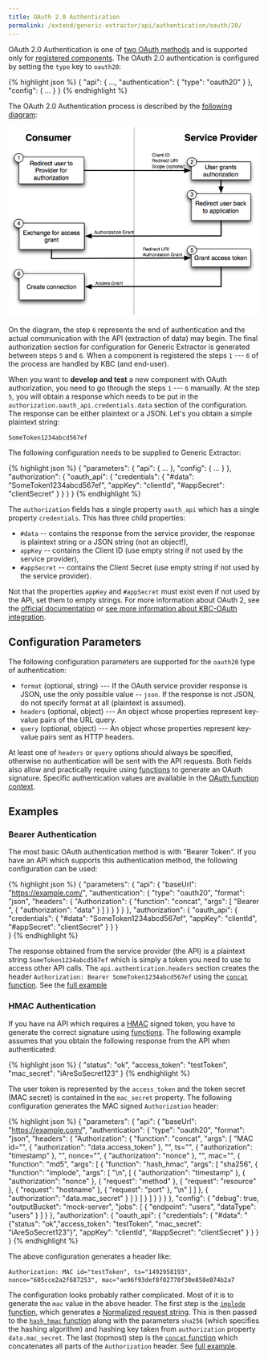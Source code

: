 ```yaml
---
title: OAuth 2.0 Authentication
permalink: /extend/generic-extractor/api/authentication/oauth/20/
---
```


OAuth 2.0 Authentication is one of [two OAuth methods](/extend/generic-extractor/api/authentication/#oauth) and
is supported only for [registered components](todo). The OAuth 2.0 authentication is configured by setting
the `type` key to `oauth20`:

{% highlight json %}
{
    "api": {
        ...,
        "authentication": {
            "type": "oauth20"
        }
    },
    "config": {
        ...
    }
}
{% endhighlight %}

The OAuth 2.0 Authentication process is described by the [following diagram](http://docs.spring.io/spring-social/docs/1.0.0.M3/reference/html/serviceprovider.html):

![Diagram - OAuth 2.0 authentication](/extend/generic-extractor/api/authentication/oauth20-diagram.png)

On the diagram, the step `6` represents the end of authentication and the actual communication with 
the API (extraction of data) may begin.
The final authorization section for configuration for Generic Extractor is generated between
steps `5` and `6`. When a component is registered the steps `1` --- `6` of the process are handled by 
KBC (and end-user). 

When you want to **develop and test** a new component with OAuth authorization, you need to go through 
the steps `1` --- `6` manually. At the step `5`, you will obtain a response which needs to be put
in the `authorization.oauth_api.credentials.data` section of the configuration. The response can be 
either plaintext or a JSON. Let's you obtain a simple plaintext string:

    SomeToken1234abcd567ef

The following configuration needs to be supplied to Generic Extractor:

{% highlight json %}
{
    "parameters": {
        "api": {
            ...
        },
        "config": {
            ...
        }
    },
    "authorization": {
        "oauth_api": {
            "credentials": {
                "#data": "SomeToken1234abcd567ef",
                "appKey": "clientId",
                "#appSecret": "clientSecret"
            }
        }
    }
}
{% endhighlight %}

The `authorization` fields has a single property `oauth_api` which has a single property `credentials`. This 
has three child properties:

- `#data` -- contains the response from the service provider, the response is plaintext string or a JSON string (not an object!),
- `appKey` -- contains the Client ID (use empty string if  not used by the service provider),
- `#appSecret` -- contains the Client Secret (use empty string if not used by the service provider).

Not that the properties `appKey` and `#appSecret` must exist even if not used by the API, set them
to empty strings. For more information about OAuth 2, see the [official documentation](https://oauth.net/2/)
or [see more information about KBC-OAuth integration](/extend/common-interface/oauth).

## Configuration Parameters
The following configuration parameters are supported for the `oauth20` type of authentication:

- `format` (optional, string) --- If the OAuth service provider response is JSON, use the only possible 
value -- `json`. If the response is not JSON, do not specify format at all (plaintext is assumed).
- `headers` (optional, object) --- An object whose properties represent key-value pairs of the URL query.
- `query` (optional, object) --- An object whose properties represent key-value pairs sent as HTTP headers.

At least one of `headers` or `query` options should always be specified, otherwise no authentication
will be sent with the API requests. Both fields also allow and practically require using [functions](/extend/generic-extractor/functions/) to generate an OAuth signature. Specific authentication values
are available in the [OAuth function context](/extend/generic-extractor/functions/oauth-2-0-authentication-context).

## Examples

### Bearer Authentication
The most basic OAuth authentication method is with "Bearer Token". If you have an API which supports 
this authentication method, the following configuration can be used:

{% highlight json %}
{
    "parameters": {
        "api": {
            "baseUrl": "https://example.com/",
            "authentication": {
                "type": "oauth20",
                "format": "json",
                "headers": {
                    "Authorization": {
                        "function": "concat",
                        "args": [
                            "Bearer ",
                            {
                                "authorization": "data"
                            }
                        ]
                    }
                }
            }
        }
    },
    "authorization": {
        "oauth_api": {
            "credentials": {
                "#data": "SomeToken1234abcd567ef",
                "appKey": "clientId",
                "#appSecret": "clientSecret"
            }
        }
    }    
}
{% endhighlight %}

The response obtained from the service provider (the API) is a plaintext string `SomeToken1234abcd567ef` which
is simply a token you need to use to access other API calls. The `api.authentication.headers` section creates
the header `Authorization: Bearer SomeToken1234abcd567ef` using the 
[`concat` function](/extend/generic-extractor/functions/#concat).
See the [full example](todo:103-oauth2-bearer)

### HMAC Authentication
If you have na API which requires a [HMAC](https://en.wikipedia.org/wiki/Hash-based_message_authentication_code) 
signed token, you have to generate the correct signature using [functions](/extend/generic-extractor/functions).
The following example assumes that you obtain the following response from the API when authenticated:

{% highlight json %}
{
    "status": "ok",
    "access_token": "testToken",
    "mac_secret": "iAreSoSecret123"
}
{% endhighlight %}

The user token is represented by the `access_token` and the token secret (MAC secret) is contained in the
`mac_secret` property. The following configuration generates the MAC signed `Authorization` header:

{% highlight json %}
{
    "parameters": {
        "api": {
            "baseUrl": "https://example.com/",
            "authentication": {
                "type": "oauth20",
                "format": "json",
                "headers": {
                    "Authorization": {
                        "function": "concat",
                        "args": [
                            "MAC id=\"",
                            {
                                "authorization": "data.access_token"
                            },
                            "\", ts=\"",
                            {
                                "authorization": "timestamp"
                            },
                            "\", nonce=\"",
                            {
                                "authorization": "nonce"
                            },
                            "\", mac=\"",
                            {
                                "function": "md5",
                                "args": [
                                    {
                                        "function": "hash_hmac",
                                        "args": [
                                            "sha256",
                                            {
                                                "function": "implode",
                                                "args": [
                                                    "\n",
                                                    [
                                                        {
                                                            "authorization": "timestamp"
                                                        },
                                                        {
                                                            "authorization": "nonce"
                                                        },
                                                        {
                                                            "request": "method"
                                                        },
                                                        {
                                                            "request": "resource"
                                                        },
                                                        {
                                                            "request": "hostname"
                                                        },
                                                        {
                                                            "request": "port"
                                                        },
                                                        "\n"
                                                    ]
                                                ]
                                            },
                                            {
                                                "authorization": "data.mac_secret"
                                            }
                                        ]
                                    }
                                ]
                            }
                        ]
                    }
                }
            }
        },
        "config": {
            "debug": true,
            "outputBucket": "mock-server",
            "jobs": [
                {
                    "endpoint": "users",
                    "dataType": "users"
                }
            ]
        }
    },
    "authorization": {
        "oauth_api": {
            "credentials": {
                "#data": "{\"status\": \"ok\",\"access_token\": \"testToken\", \"mac_secret\": \"iAreSoSecret123\"}",
                "appKey": "clientId",
                "#appSecret": "clientSecret"
            }
        }
    }
}
{% endhighlight %}

The above configuration generates a header like:

    Authorization: MAC id="testToken", ts="1492958193", nonce="605cce2a2f687253", mac="ae96f93def8f02770f30e858e074b2a7

The configuration looks probably rather complicated. Most of it is to generate the `mac` value in the above header. 
The first step is the [`implode` function](/extend/generic-extractor/functions/#implode), which generates a 
[Normalized request string](https://tools.ietf.org/html/draft-ietf-oauth-v2-http-mac-01#section-3.2.1). This is then
passed to the [`hash_hmac` function](/extend/generic-extractor/functions/#hash_hmac) along with the
parameters `sha256` (which specifies the hashing algorithm) and hashing key taken from `authorization` property
`data.mac_secret`. The last (topmost) step is the [`concat` function](/extend/generic-extractor/function/#concat) which
concatenates all parts of the `Authorization` header. See [full example](todo:104-oauth2-hmac).

